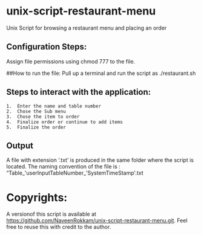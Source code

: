 # unix-script-restaurant-menu
Unix Script for browsing a restaurant menu and placing an order


## Configuration Steps:
Assign file permissions using chmod 777 to the file.

##How to run the file:
Pull up a terminal and run the script as ./restaurant.sh

## Steps to interact with the application:
	1.	Enter the name and table number
	2.	Chose the Sub menu
	3.	Chose the item to order
	4.	Finalize order or continue to add items 
	5.	Finalize the order 

## Output
A file with extension ‘.txt’ is produced in the same folder where the script is located. The naming convention of the file is : “Table_'userInputTableNumber_'SystemTimeStamp'.txt


# Copyrights:
A versionof this script is available at https://github.com/NaveenRokkam/unix-script-restaurant-menu.git. Feel free to reuse this with credit to the author. 

